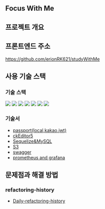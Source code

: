 ## Focus With Me

## 프로젝트 개요

## 프론트엔드 주소

https://github.com/erionRK621/studyWithMe

## 사용 기술 스택

### 기술 스택

<img src="https://img.shields.io/badge/passport-0.5.0-34E27A?style=for-the-badge&logo=Passport&logoColor=white">
<img src="https://img.shields.io/badge/sequelize-6.8.0-52B0E7?style=for-the-badge&logo=Sequelize&logoColor=white">
<img src="https://img.shields.io/badge/Swagger-4.1.6-85EA2D?style=for-the-badge&logo=Swagger&logoColor=white">
<img src="https://img.shields.io/badge/MySQL-2.3.2-4479A1?style=for-the-badge&logo=MySQL&logoColor=white">
<img src="https://img.shields.io/badge/prometheus-E6522C?style=for-the-badge&logo=MySQL&logoColor=white">
<img src="https://img.shields.io/badge/grafana-E6522C?style=for-the-badge&logo=MySQL&logoColor=white">
<img src="https://img.shields.io/badge/docker-3.0.0-2496ED?style=for-the-badge&logo=MySQL&logoColor=white">

### 기술서

- [passport(local,kakao,jwt)](./doc/skill-book/passport.md)
- [ckEditor5](./doc/skill-book/ckeditor.md)
- [Sequelize&MySQL](./doc/skill-book/sequelize&mysql/sequelize&mysql.md)
- [S3](./doc/skill-book/S3.md)
- [swagger](./doc/skill-book/swagger.md)
- [prometheus and grafana](./doc/skill-book/prometheus_and_grafana/prometheus_and_grafana.md)

## 문제점과 해결 방법

### refactoring-history

- [Daily-refactoring-history](./doc/refactoring-history)
